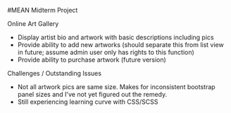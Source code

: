#MEAN Midterm Project

 Online Art Gallery

* Display artist bio and artwork with basic descriptions including pics
* Provide ability to add new artworks (should separate this from list view in future; assume admin user only has rights to this function)
* Provide ability to purchase artwork (future version)

 Challenges / Outstanding Issues

* Not all artwork pics are same size. Makes for inconsistent bootstrap panel sizes and I've not yet figured out the remedy.
* Still experiencing learning curve with CSS/SCSS
